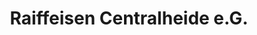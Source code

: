 ---
title: "Raiffeisen Centralheide e.G."
url: /rethem/raiffeisen-centralheide-e-g/
shop: Lebensmittel
---